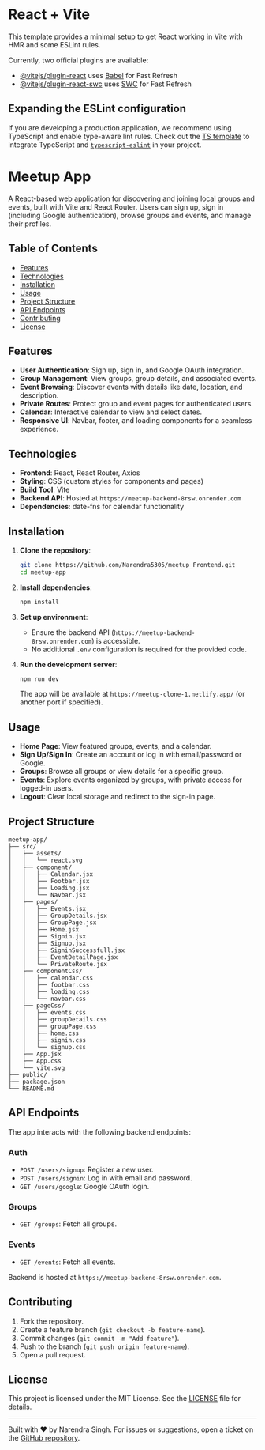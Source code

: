 # React + Vite

This template provides a minimal setup to get React working in Vite with HMR and some ESLint rules.

Currently, two official plugins are available:

- [@vitejs/plugin-react](https://github.com/vitejs/vite-plugin-react/blob/main/packages/plugin-react/README.md) uses [Babel](https://babeljs.io/) for Fast Refresh
- [@vitejs/plugin-react-swc](https://github.com/vitejs/vite-plugin-react-swc) uses [SWC](https://swc.rs/) for Fast Refresh

## Expanding the ESLint configuration

If you are developing a production application, we recommend using TypeScript and enable type-aware lint rules. Check out the [TS template](https://github.com/vitejs/vite/tree/main/packages/create-vite/template-react-ts) to integrate TypeScript and [`typescript-eslint`](https://typescript-eslint.io) in your project.




# Meetup App

A React-based web application for discovering and joining local groups and events, built with Vite and React Router. Users can sign up, sign in (including Google authentication), browse groups and events, and manage their profiles.

## Table of Contents
- [Features](#features)
- [Technologies](#technologies)
- [Installation](#installation)
- [Usage](#usage)
- [Project Structure](#project-structure)
- [API Endpoints](#api-endpoints)
- [Contributing](#contributing)
- [License](#license)

## Features
- **User Authentication**: Sign up, sign in, and Google OAuth integration.
- **Group Management**: View groups, group details, and associated events.
- **Event Browsing**: Discover events with details like date, location, and description.
- **Private Routes**: Protect group and event pages for authenticated users.
- **Calendar**: Interactive calendar to view and select dates.
- **Responsive UI**: Navbar, footer, and loading components for a seamless experience.

## Technologies
- **Frontend**: React, React Router, Axios
- **Styling**: CSS (custom styles for components and pages)
- **Build Tool**: Vite
- **Backend API**: Hosted at `https://meetup-backend-8rsw.onrender.com`
- **Dependencies**: date-fns for calendar functionality

## Installation
1. **Clone the repository**:
   ```bash
   git clone https://github.com/Narendra5305/meetup_Frontend.git
   cd meetup-app
   ```

2. **Install dependencies**:
   ```bash
   npm install
   ```

3. **Set up environment**:
   - Ensure the backend API (`https://meetup-backend-8rsw.onrender.com`) is accessible.
   - No additional `.env` configuration is required for the provided code.

4. **Run the development server**:
   ```bash
   npm run dev
   ```
   The app will be available at `https://meetup-clone-1.netlify.app/` (or another port if specified).

## Usage
- **Home Page**: View featured groups, events, and a calendar.
- **Sign Up/Sign In**: Create an account or log in with email/password or Google.
- **Groups**: Browse all groups or view details for a specific group.
- **Events**: Explore events organized by groups, with private access for logged-in users.
- **Logout**: Clear local storage and redirect to the sign-in page.

## Project Structure
```
meetup-app/
├── src/
│   ├── assets/
│   │   └── react.svg
│   ├── component/
│   │   ├── Calendar.jsx
│   │   ├── Footbar.jsx
│   │   ├── Loading.jsx
│   │   └── Navbar.jsx
│   ├── pages/
│   │   ├── Events.jsx
│   │   ├── GroupDetails.jsx
│   │   ├── GroupPage.jsx
│   │   ├── Home.jsx
│   │   ├── Signin.jsx
│   │   ├── Signup.jsx
│   │   ├── SigninSuccessfull.jsx
│   │   ├── EventDetailPage.jsx
│   │   └── PrivateRoute.jsx
│   ├── componentCss/
│   │   ├── calendar.css
│   │   ├── footbar.css
│   │   ├── loading.css
│   │   └── navbar.css
│   ├── pageCss/
│   │   ├── events.css
│   │   ├── groupDetails.css
│   │   ├── groupPage.css
│   │   ├── home.css
│   │   ├── signin.css
│   │   └── signup.css
│   ├── App.jsx
│   ├── App.css
│   └── vite.svg
├── public/
├── package.json
└── README.md
```

## API Endpoints
The app interacts with the following backend endpoints:

### Auth
- `POST /users/signup`: Register a new user.
- `POST /users/signin`: Log in with email and password.
- `GET /users/google`: Google OAuth login.

### Groups
- `GET /groups`: Fetch all groups.

### Events
- `GET /events`: Fetch all events.

Backend is hosted at `https://meetup-backend-8rsw.onrender.com`.

## Contributing
1. Fork the repository.
2. Create a feature branch (`git checkout -b feature-name`).
3. Commit changes (`git commit -m "Add feature"`).
4. Push to the branch (`git push origin feature-name`).
5. Open a pull request.

## License
This project is licensed under the MIT License. See the [LICENSE](LICENSE) file for details.

---

Built with ❤️ by Narendra Singh. For issues or suggestions, open a ticket on the [GitHub repository](https://github.com/Narendra5305/meetup_Frontend).
